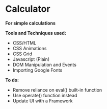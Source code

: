 # Calculator
**For simple calculations**

**Tools and Techniques used:**

- CSS/HTML
- CSS Animations
- CSS Grid
- Javascript (Plain)
- DOM Manipulation and Events
- Importing Google Fonts

**To do:**

- Remove reliance on eval() built-in function
- Use operate() function instead
- Update UI with a Framework
